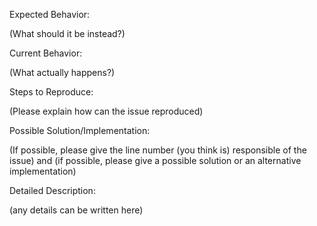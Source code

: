 Expected Behavior:

(What should it be instead?)

Current Behavior:

(What actually happens?)

Steps to Reproduce:

(Please explain how can the issue reproduced)

Possible Solution/Implementation:

(If possible, please give the line number (you think is) responsible of the issue)
and
(if possible, please give a possible solution or an alternative implementation)


Detailed Description:

(any details can be written here)
